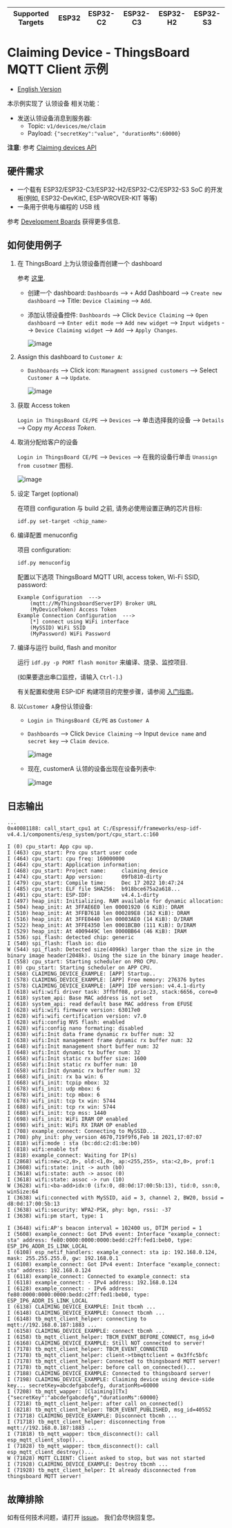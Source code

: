 | Supported Targets | ESP32 | ESP32-C2 | ESP32-C3 | ESP32-H2 | ESP32-S3 |
| ----------------- | ----- | -------- | -------- | -------- | -------- |

# Claiming Device - ThingsBoard MQTT Client 示例

* [English Version](./README.md)

本示例实现了 认领设备 相关功能：

* 发送认领设备消息到服务器:
  * Topic: `v1/devices/me/claim`
  * Payload: `{"secretKey":"value", "durationMs":60000}`

**注意**: 参考 [Claiming devices API](https://thingsboard.io/docs/reference/mqtt-api/#claiming-devices)

## 硬件需求

* 一个载有 ESP32/ESP32-C3/ESP32-H2/ESP32-C2/ESP32-S3 SoC 的开发板(例如, ESP32-DevKitC, ESP-WROVER-KIT 等等)
* 一条用于供电与编程的 USB 线

参考 [Development Boards](https://www.espressif.com/en/products/devkits) 获得更多信息.

## 如何使用例子

1. 在 ThingsBoard 上为认领设备而创建一个 dashboard

   参考 [这里](https://thingsboard.io/docs/user-guide/claiming-devices/#device-claiming-widget).

   * 创建一个 dashboard: `Dashboards` --> `+` Add Dashboard --> `Create new dashboard` --> Title: `Device Claiming` --> `Add`.

   * 添加认领设备控件: `Dashboards` --> Click `Device Claiming` --> `Open dashboard` --> `Enter edit mode` --> `Add new widget` --> `Input widgets` --> `Device Claiming widget` --> `Add` --> `Apply Changes`.

      ![image](./1_device_claiming_dashboard.png)

1. Assign this dashboard to `Customer A`:

    * `Dashboards` --> Click icon: `Managment assigned customers` --> Select `Customer A` --> `Update`.

      ![image](./2_assign_dashboard_to_customer.png)


1. 获取 Access token

   `Login in ThingsBoard CE/PE` --> `Devices` --> 单击选择我的设备 --> `Details` --> Copy *my Access Token*.

1. 取消分配给客户的设备

   `Login in ThingsBoard CE/PE` --> `Devices` --> 在我的设备行单击 `Unassign from cusotmer` 图标.

    ![image](./3_unassign_device_from_cusotmer.png)


1. 设定 Target (optional)

   在项目 configuration 与 build 之前, 请务必使用设置正确的芯片目标:

   ```bash
   idf.py set-target <chip_name>
   ```

1. 编译配置 menuconfig

   项目 configuration:

   ```bash
   idf.py menuconfig
   ```

   配置以下选项 ThingsBoard MQTT URI, access token, Wi-Fi SSID, password:

   ```menuconfig
   Example Configuration  --->
       (mqtt://MyThingsboardServerIP) Broker URL
       (MyDeviceToken) Access Token 
   Example Connection Configuration  --->
       [*] connect using WiFi interface
       (MySSID) WiFi SSID 
       (MyPassword) WiFi Password                  
   ```

1. 编译与运行 build, flash and monitor

   运行 `idf.py -p PORT flash monitor` 来编译、烧录、监控项目.

   (如果要退出串口监控，请输入 ``Ctrl-]``.)

   有关配置和使用 ESP-IDF 构建项目的完整步骤，请参阅 [入门指南](https://idf.espressif.com/)。

1. 以`Customer A`身份认领设备:

    * `Login in ThingsBoard CE/PE` as  `Customer A`

    * `Dashboards` --> Click `Device Claiming` --> Input `device name` and `secret key` --> `Claim device`.

      ![image](./4_claiming_device.png)

    * 现在, customerA 认领的设备出现在设备列表中:

      ![image](./5_device_list.png)

## 日志输出

```none
...
0x40081188: call_start_cpu1 at C:/Espressif/frameworks/esp-idf-v4.4.1/components/esp_system/port/cpu_start.c:160

I (0) cpu_start: App cpu up.
I (463) cpu_start: Pro cpu start user code
I (464) cpu_start: cpu freq: 160000000
I (464) cpu_start: Application information:
I (468) cpu_start: Project name:     claiming_device
I (474) cpu_start: App version:      09fb810-dirty
I (479) cpu_start: Compile time:     Dec 17 2022 10:47:24
I (485) cpu_start: ELF file SHA256:  b918bce675a2a618...
I (491) cpu_start: ESP-IDF:          v4.4.1-dirty
I (497) heap_init: Initializing. RAM available for dynamic allocation:
I (504) heap_init: At 3FFAE6E0 len 00001920 (6 KiB): DRAM
I (510) heap_init: At 3FFB7618 len 000289E8 (162 KiB): DRAM
I (516) heap_init: At 3FFE0440 len 00003AE0 (14 KiB): D/IRAM
I (522) heap_init: At 3FFE4350 len 0001BCB0 (111 KiB): D/IRAM
I (529) heap_init: At 4009449C len 0000BB64 (46 KiB): IRAM
I (536) spi_flash: detected chip: generic
I (540) spi_flash: flash io: dio
W (544) spi_flash: Detected size(4096k) larger than the size in the binary image header(2048k). Using the size in the binary image header.
I (558) cpu_start: Starting scheduler on PRO CPU.
I (0) cpu_start: Starting scheduler on APP CPU.
I (568) CLAIMING_DEVICE_EXAMPLE: [APP] Startup..
I (578) CLAIMING_DEVICE_EXAMPLE: [APP] Free memory: 276376 bytes
I (578) CLAIMING_DEVICE_EXAMPLE: [APP] IDF version: v4.4.1-dirty
I (618) wifi:wifi driver task: 3ffbff08, prio:23, stack:6656, core=0
I (618) system_api: Base MAC address is not set
I (618) system_api: read default base MAC address from EFUSE
I (628) wifi:wifi firmware version: 63017e0
I (628) wifi:wifi certification version: v7.0
I (628) wifi:config NVS flash: enabled
I (628) wifi:config nano formating: disabled
I (638) wifi:Init data frame dynamic rx buffer num: 32
I (638) wifi:Init management frame dynamic rx buffer num: 32
I (648) wifi:Init management short buffer num: 32
I (648) wifi:Init dynamic tx buffer num: 32
I (658) wifi:Init static rx buffer size: 1600
I (658) wifi:Init static rx buffer num: 10
I (658) wifi:Init dynamic rx buffer num: 32
I (668) wifi_init: rx ba win: 6
I (668) wifi_init: tcpip mbox: 32
I (678) wifi_init: udp mbox: 6
I (678) wifi_init: tcp mbox: 6
I (678) wifi_init: tcp tx win: 5744
I (688) wifi_init: tcp rx win: 5744
I (688) wifi_init: tcp mss: 1440
I (698) wifi_init: WiFi IRAM OP enabled
I (698) wifi_init: WiFi RX IRAM OP enabled
I (708) example_connect: Connecting to MySSID...
I (708) phy_init: phy_version 4670,719f9f6,Feb 18 2021,17:07:07
I (818) wifi:mode : sta (bc:dd:c2:d1:be:b0)
I (818) wifi:enable tsf
I (818) example_connect: Waiting for IP(s)
I (2868) wifi:new:<2,0>, old:<1,0>, ap:<255,255>, sta:<2,0>, prof:1
I (3608) wifi:state: init -> auth (b0)
I (3618) wifi:state: auth -> assoc (0)
I (3618) wifi:state: assoc -> run (10)
W (3628) wifi:<ba-add>idx:0 (ifx:0, d8:0d:17:00:5b:13), tid:0, ssn:0, winSize:64
I (3638) wifi:connected with MySSID, aid = 3, channel 2, BW20, bssid = d8:0d:17:00:5b:13
I (3638) wifi:security: WPA2-PSK, phy: bgn, rssi: -37
I (3638) wifi:pm start, type: 1

I (3648) wifi:AP's beacon interval = 102400 us, DTIM period = 1
I (5608) example_connect: Got IPv6 event: Interface "example_connect: sta" address: fe80:0000:0000:0000:bedd:c2ff:fed1:beb0, type: ESP_IP6_ADDR_IS_LINK_LOCAL
I (6108) esp_netif_handlers: example_connect: sta ip: 192.168.0.124, mask: 255.255.255.0, gw: 192.168.0.1
I (6108) example_connect: Got IPv4 event: Interface "example_connect: sta" address: 192.168.0.124
I (6118) example_connect: Connected to example_connect: sta
I (6118) example_connect: - IPv4 address: 192.168.0.124
I (6128) example_connect: - IPv6 address: fe80:0000:0000:0000:bedd:c2ff:fed1:beb0, type: ESP_IP6_ADDR_IS_LINK_LOCAL
I (6138) CLAIMING_DEVICE_EXAMPLE: Init tbcmh ...
I (6148) CLAIMING_DEVICE_EXAMPLE: Connect tbcmh ...
I (6148) tb_mqtt_client_helper: connecting to mqtt://192.168.0.187:1883 ...
I (6158) CLAIMING_DEVICE_EXAMPLE: connect tbcmh ...
I (6158) tb_mqtt_client_helper: TBCM_EVENT_BEFORE_CONNECT, msg_id=0
I (6168) CLAIMING_DEVICE_EXAMPLE: Still NOT connected to server!
I (7178) tb_mqtt_client_helper: TBCM_EVENT_CONNECTED
I (7178) tb_mqtt_client_helper: client->tbmqttclient = 0x3ffc5bfc
I (7178) tb_mqtt_client_helper: Connected to thingsboard MQTT server!
I (7178) tb_mqtt_client_helper: before call on_connected()...
I (7188) CLAIMING_DEVICE_EXAMPLE: Connected to thingsboard server!
I (7198) CLAIMING_DEVICE_EXAMPLE: Claiming device using device-side key... secretKey=abcdefgabcdefg, durationMs=60000
I (7208) tb_mqtt_wapper: [Claiming][Tx] {"secretKey":"abcdefgabcdefg","durationMs":60000}
I (7218) tb_mqtt_client_helper: after call on_connected()
I (8218) tb_mqtt_client_helper: TBCM_EVENT_PUBLISHED, msg_id=40552
I (71718) CLAIMING_DEVICE_EXAMPLE: Disconnect tbcmh ...
I (71718) tb_mqtt_client_helper: disconnecting from mqtt://192.168.0.187:1883 ...
I (71818) tb_mqtt_wapper: tbcm_disconnect(): call esp_mqtt_client_stop()...
I (71828) tb_mqtt_wapper: tbcm_disconnect(): call esp_mqtt_client_destroy()...
W (71828) MQTT_CLIENT: Client asked to stop, but was not started
I (71928) CLAIMING_DEVICE_EXAMPLE: Destroy tbcmh ...
I (71928) tb_mqtt_client_helper: It already disconnected from thingsboard MQTT server!

```

## 故障排除

如有任何技术问题，请打开 [issue](https://github.com/liang-zhu-zi/esp32-thingsboard-mqtt-client/issues)。 我们会尽快回复您。
